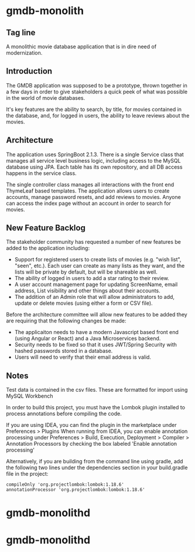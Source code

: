 # gmdb-monolith

## Tag line
A monolithic movie database application that is in dire need of modernization.

## Introduction
The GMDB application was supposed to be a prototype, thrown together in a few days in order to give stakeholders a quick peek of what was possible in the world of movie databases.

It's key features are the ability to search, by title, for movies contained in the database, and, for logged in users, the ability to leave reviews about the movies.

## Architecture
The application uses SpringBoot 2.1.3.  There is a single Service class that manages all service level business logic, including access to the MySQL database using JPA.  Each table has its own repository, and all DB access happens in the service class.

The single controller class manages all interactions with the front end ThymeLeaf based templates.  The application allows users to create accounts, manage password resets, and add reviews to movies.  Anyone can access the index page without an account in 
order to search for movies.

## New Feature Backlog
The stakeholder community has requested a number of new features be added to the application including:
- Support for registered users to create lists of movies (e.g. "wish list", "seen", etc.).  Each user can create as many lists as they want, and the lists will be private by default, but will be shareable as well.
- The ability of logged in users to add a star rating to their review.
- A user account management page for updating ScreenName, email address, List visibility and other things about their accounts.
- The addition of an Admin role that will allow administrators to add, update or delete movies (using either a form or CSV file).

Before the architecture committee will allow new features to be added they are requiring that the following changes be made:
- The applicaiton needs to have a modern Javascript based front end (using Angular or React) and a Java Microservices backend.
- Security needs to be fixed so that it uses JWT/Spring Security with hashed passwords stored in a database.
- Users will need to verify that their email address is valid.

## Notes
Test data is contained in the csv files. These are formatted for import using MySQL Workbench


In order to build this project, you must have the Lombok plugin installed to process annotations before compiling the code.

If you are using IDEA, you can find the plugin in the marketplace under Preferences > Plugins
When running from IDEA, you can enable annotation processing under Preferences > Build, Execution, Deployment > Compiler > Annotation Processors by checking the box labeled 'Enable annotation processing'

Alternatively, if you are building from the command line using gradle, add the following two lines under the dependencies section in your build.gradle file in the project:
```
compileOnly 'org.projectlombok:lombok:1.18.6'
annotationProcessor 'org.projectlombok:lombok:1.18.6'
```

# gmdb-monolithd
# gmdb-monolithd
